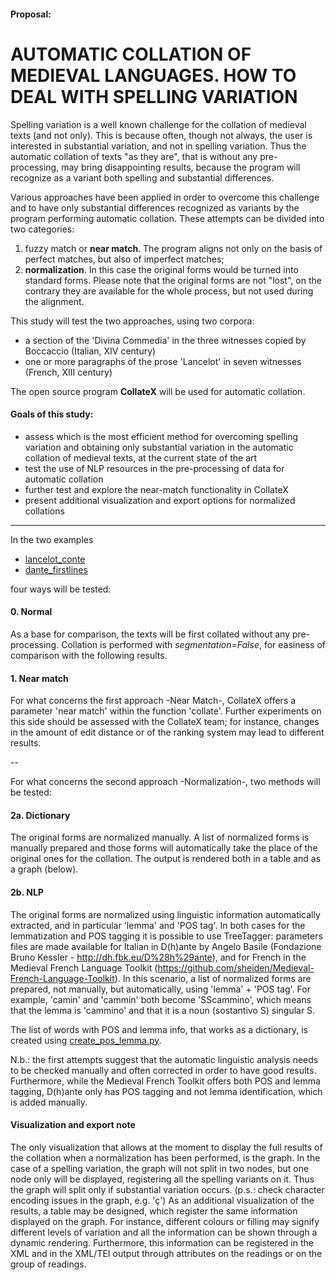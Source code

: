 #### Proposal:

# AUTOMATIC COLLATION OF MEDIEVAL LANGUAGES. HOW TO DEAL WITH SPELLING VARIATION

Spelling variation is a well known challenge for the collation of medieval texts (and not only). This is because often, though not always, the user is interested in substantial variation, and not in spelling variation. Thus the automatic collation of texts "as they are", that is without any pre-processing, may bring disappointing results, because the program will recognize as a variant both spelling and substantial differences.

Various approaches have been applied in order to overcome this challenge and to have only substantial differences recognized as variants by the program performing automatic collation. These attempts can be divided into two categories:

1. fuzzy match or **near match**. The program aligns not only on the basis of perfect matches, but also of imperfect matches;
2. **normalization**. In this case the original forms would be turned into standard forms. Please note that the original forms are not "lost", on the contrary they are available for the whole process, but not used during the alignment.

This study will test the two approaches, using two corpora:
- a section of the 'Divina Commedia' in the three witnesses copied by Boccaccio (Italian, XIV century)
- one or more paragraphs of the prose 'Lancelot' in seven witnesses (French, XIII century)

The open source program **CollateX** will be used for automatic collation.


#### Goals of this study:

- assess which is the most efficient method for overcoming spelling variation and obtaining only substantial variation in the automatic collation of medieval texts, at the current state of the art
- test the use of NLP resources in the pre-processing of data for automatic collation
- further test and explore the near-match functionality in CollateX
- present additional visualization and export options for normalized collations

---

In the two examples

- [lancelot_conte](lancelot/lancelot_conte.ipynb)
- [dante_firstlines](dante/dante_firstlines.ipynb)

four ways will be tested:


#### 0. Normal
As a base for comparison, the texts will be first collated without any pre-processing. Collation is performed with *segmentation=False*, for easiness of comparison with the following results.

#### 1. Near match
For what concerns the first approach -Near Match-, CollateX offers a parameter 'near match' within the function 'collate'. Further experiments on this side should be assessed with the CollateX team; for instance, changes in the amount of edit distance or of the ranking system may lead to different results.

 --

For what concerns the second approach -Normalization-, two methods will be tested:

#### 2a. Dictionary
The original forms are normalized manually. A list of normalized forms is manually prepared and those forms will automatically take the place of the original ones for the collation. The output is rendered both in a table and as a graph (below).

#### 2b. NLP
The original forms are normalized using linguistic information automatically extracted, and in particular 'lemma' and 'POS tag'. In both cases for the lemmatization and POS tagging it is possible to use TreeTagger: parameters files are made available for Italian in D(h)ante by Angelo Basile (Fondazione Bruno Kessler - http://dh.fbk.eu/D%28h%29ante), and for French in the Medieval French Language Toolkit (https://github.com/sheiden/Medieval-French-Language-Toolkit). In this scenario, a list of normalized forms are prepared, not manually, but automatically, using 'lemma' + 'POS tag'. For example, 'camin' and 'cammin' both become 'SScammino', which means that the lemma is 'cammino' and that it is a noun (sostantivo S) singular S. 

The list of words with POS and lemma info, that works as a dictionary, is created using [create\_pos\_lemma.py](lancelot/create_pos_lemma.py).

N.b.: the first attempts suggest that the automatic linguistic analysis needs to be checked manually and often corrected in order to have good results. Furthermore, while the Medieval French Toolkit offers both POS and lemma tagging, D(h)ante only has POS tagging and not lemma identification, which is added manually.

#### Visualization and export note
The only visualization that allows at the moment to display the full results of the collation when a normalization has been performed, is the graph. In the case of a spelling variation, the graph will not split in two nodes, but one node only will be displayed, registering all the spelling variants on it. Thus the graph will split only if substantial variation occurs. (p.s.: check character encoding issues in the graph, e.g. 'ç')
As an additional visualization of the results, a table may be designed, which register the same information displayed on the graph. For instance, different colours or filling may signify different levels of variation and all the information can be shown through a dynamic rendering.
Furthermore, this information can be registered in the XML and in the XML/TEI output through attributes on the readings or on the group of readings.








